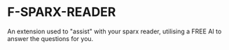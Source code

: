 # F-SPARX-READER
An extension used to "assist" with your sparx reader, utilising a FREE AI to answer the questions for you.
